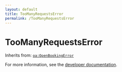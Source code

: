 ```yaml
---
layout: default
title: TooManyRequestsError
permalink: /TooManyRequestsError
---
```


# TooManyRequestsError


Inherits from: [`oa:OpenBookingError`](https://openactive.io/OpenBookingError)

For more information, see the [developer documentation](https://developer.openactive.io/data-model/types/).